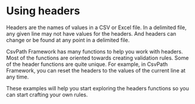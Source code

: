 # Using headers


Headers are the names of values in a CSV or Excel file.  In a delimited file,
any given line may not have values for the headers. And headers can change or
be found at any point in a delimited file.


CsvPath Framework has many functions to help you work with headers. Most of the
functions are oriented towards creating validation rules. Some of the header
functions are quite unique. For example, in CsvPath Framework, you can reset
the headers to the values of the current line at any time.


These examples will help you start exploring the headers functions so you can
start crafting your own rules.


